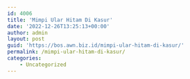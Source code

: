 ```yaml
---
id: 4006
title: 'Mimpi Ular Hitam Di Kasur'
date: '2022-12-26T13:25:13+00:00'
author: admin
layout: post
guid: 'https://bos.awn.biz.id/mimpi-ular-hitam-di-kasur/'
permalink: /mimpi-ular-hitam-di-kasur/
categories:
    - Uncategorized
---
```


